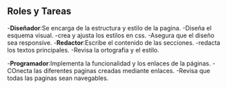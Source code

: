 ## Roles y Tareas
-**Diseñador**:Se encarga de la estructura y estilo de la pagina.
-Diseña el esquema visual.
-crea y ajusta los estilos en css.
-Asegura que el diseño sea responsive.
-**Redactor**:Escribe el contenido de las secciones.
-redacta los textos principales.
-Revisa la ortografia y el estilo.

-**Programador**:Implementa la funcionalidad y los enlaces de la páginas.
-COnecta las diferentes paginas creadas mediante enlaces.
-Revisa que todas las paginas sean navegables.

